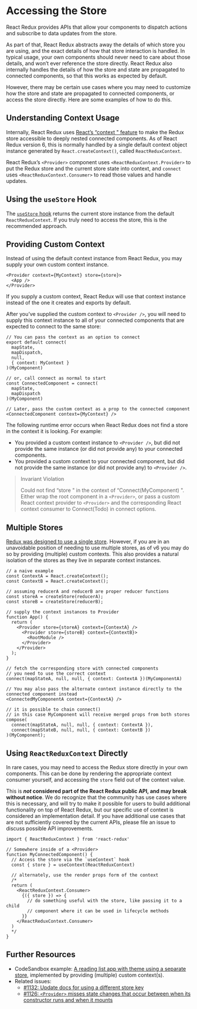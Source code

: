 # Accessing the Store

React Redux provides APIs that allow your components to dispatch actions and subscribe to data updates from the store.

As part of that, React Redux abstracts away the details of which store you are using, and the exact details of how that store interaction is handled. In typical usage, your own components should never need to care about those details, and won’t ever reference the store directly. React Redux also internally handles the details of how the store and state are propagated to connected components, so that this works as expected by default.

However, there may be certain use cases where you may need to customize how the store and state are propagated to connected components, or access the store directly. Here are some examples of how to do this.

## Understanding Context Usage

Internally, React Redux uses [React’s “context " feature](https://reactjs.org/docs/context.html) to make the Redux store accessible to deeply nested connected components. As of React Redux version 6, this is normally handled by a single default context object instance generated by `React.createContext()`, called `ReactReduxContext`.

React Redux’s `<Provider>` component uses `<ReactReduxContext.Provider>` to put the Redux store and the current store state into context, and `connect` uses `<ReactReduxContext.Consumer>` to read those values and handle updates.

## Using the `useStore` Hook

The [`useStore` hook](../api/hooks.md#useStore) returns the current store instance from the default `ReactReduxContext`. If you truly need to access the store, this is the recommended approach.

## Providing Custom Context

Instead of using the default context instance from React Redux, you may supply your own custom context instance.

    <Provider context={MyContext} store={store}>
      <App />
    </Provider>

If you supply a custom context, React Redux will use that context instance instead of the one it creates and exports by default.

After you’ve supplied the custom context to `<Provider />`, you will need to supply this context instance to all of your connected components that are expected to connect to the same store:

    // You can pass the context as an option to connect
    export default connect(
      mapState,
      mapDispatch,
      null,
      { context: MyContext }
    )(MyComponent)

    // or, call connect as normal to start
    const ConnectedComponent = connect(
      mapState,
      mapDispatch
    )(MyComponent)

    // Later, pass the custom context as a prop to the connected component
    <ConnectedComponent context={MyContext} />

The following runtime error occurs when React Redux does not find a store in the context it is looking. For example:

- You provided a custom context instance to `<Provider />`, but did not provide the same instance (or did not provide any) to your connected components.
- You provided a custom context to your connected component, but did not provide the same instance (or did not provide any) to `<Provider />`.

> Invariant Violation
>
> Could not find “store " in the context of “Connect(MyComponent) ". Either wrap the root component in a `<Provider>`, or pass a custom React context provider to `<Provider>` and the corresponding React context consumer to Connect(Todo) in connect options.

## Multiple Stores

[Redux was designed to use a single store](https://redux.js.org/api/store#a-note-for-flux-users). However, if you are in an unavoidable position of needing to use multiple stores, as of v6 you may do so by providing (multiple) custom contexts. This also provides a natural isolation of the stores as they live in separate context instances.

    // a naive example
    const ContextA = React.createContext();
    const ContextB = React.createContext();

    // assuming reducerA and reducerB are proper reducer functions
    const storeA = createStore(reducerA);
    const storeB = createStore(reducerB);

    // supply the context instances to Provider
    function App() {
      return (
        <Provider store={storeA} context={ContextA} />
          <Provider store={storeB} context={ContextB}>
            <RootModule />
          </Provider>
        </Provider>
      );
    }

    // fetch the corresponding store with connected components
    // you need to use the correct context
    connect(mapStateA, null, null, { context: ContextA })(MyComponentA)

    // You may also pass the alternate context instance directly to the connected component instead
    <ConnectedMyComponentA context={ContextA} />

    // it is possible to chain connect()
    // in this case MyComponent will receive merged props from both stores
    compose(
      connect(mapStateA, null, null, { context: ContextA }),
      connect(mapStateB, null, null, { context: ContextB })
    )(MyComponent);

## Using `ReactReduxContext` Directly

In rare cases, you may need to access the Redux store directly in your own components. This can be done by rendering the appropriate context consumer yourself, and accessing the `store` field out of the context value.

This is **_not_ considered part of the React Redux public API, and may break without notice**. We do recognize that the community has use cases where this is necessary, and will try to make it possible for users to build additional functionality on top of React Redux, but our specific use of context is considered an implementation detail. If you have additional use cases that are not sufficiently covered by the current APIs, please file an issue to discuss possible API improvements.

    import { ReactReduxContext } from 'react-redux'

    // Somewhere inside of a <Provider>
    function MyConnectedComponent() {
      // Access the store via the `useContext` hook
      const { store } = useContext(ReactReduxContext)

      // alternately, use the render props form of the context
      /*
      return (
        <ReactReduxContext.Consumer>
          {({ store }) => {
            // do something useful with the store, like passing it to a child
            // component where it can be used in lifecycle methods
          }}
        </ReactReduxContext.Consumer>
      )
      */
    }

## Further Resources

- CodeSandbox example: [A reading list app with theme using a separate store](https://codesandbox.io/s/92pm9n2kl4), implemented by providing (multiple) custom context(s).
- Related issues:
  - [\#1132: Update docs for using a different store key](https://github.com/reduxjs/react-redux/issues/1132)
  - [\#1126: `<Provider>` misses state changes that occur between when its constructor runs and when it mounts](https://github.com/reduxjs/react-redux/issues/1126)
